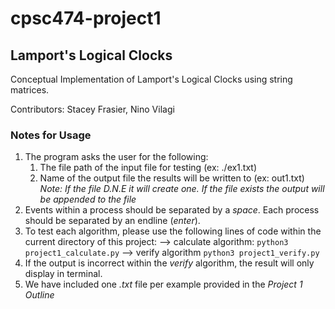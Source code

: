 # cpsc474-project1
## Lamport's Logical Clocks 
Conceptual Implementation of Lamport's Logical Clocks using string matrices.

Contributors: Stacey Frasier, Nino Vilagi

### Notes for Usage
1. The program asks the user for the following:
   1. The file path of the input file for testing (ex: ./ex1.txt)
   2. Name of the output file the results will be written to (ex: out1.txt) *Note: If the file D.N.E it will create one. If the file exists the output will be appended to the file* 
2. Events within a process should be separated by a _space_. Each process should be separated by an endline (_enter_).
3. To test each algorithm, please use the following lines of code within the current directory of this project:
    --> calculate algorithm:
        ` python3 project1_calculate.py `
    --> verify algorithm
       ` python3 project1_verify.py `
4. If the output is incorrect within the _verify_ algorithm, the result will only display in terminal.
5. We have included one _.txt_ file per example provided in the _Project 1 Outline_